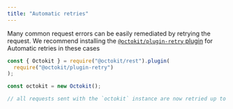 ```yaml
---
title: "Automatic retries"
---
```


Many common request errors can be easily remediated by retrying the request. We recommend installing the [`@octokit/plugin-retry` plugin](https://github.com/octokit/plugin-retry.js) for Automatic retries in these cases

```js
const { Octokit } = require("@octokit/rest").plugin(
  require("@octokit/plugin-retry")
);

const octokit = new Octokit();

// all requests sent with the `octokit` instance are now retried up to 3 times for recoverable errors.
```
